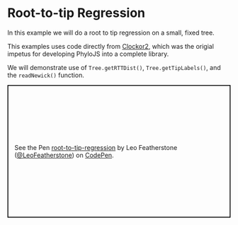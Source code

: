 # Root-to-tip Regression

In this example we will do a root to tip regression on a small, fixed tree.

This examples uses code directly from [Clockor2](https://clockor2.github.io/), which was the origial impetus for developing PhyloJS into a complete library.

We will demonstrate use of `Tree.getRTTDist()`, `Tree.getTipLabels()`, and the `readNewick()` function. 


<p class="codepen" data-height="300" data-theme-id="dark" data-default-tab="html" data-slug-hash="jORKWOW" data-editable="true" data-user="LeoFeatherstone" style="height: 300px; box-sizing: border-box; display: flex; align-items: center; justify-content: center; border: 2px solid; margin: 1em 0; padding: 1em;">
  <span>See the Pen <a href="https://codepen.io/LeoFeatherstone/pen/jORKWOW">
  root-to-tip-regression</a> by Leo Featherstone (<a href="https://codepen.io/LeoFeatherstone">@LeoFeatherstone</a>)
  on <a href="https://codepen.io">CodePen</a>.</span>
</p>
<script async src="https://cpwebassets.codepen.io/assets/embed/ei.js"></script>